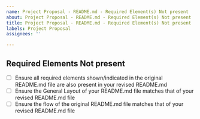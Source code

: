 ```yaml
---
name: Project Proposal - README.md - Required Element(s) Not present
about: Project Proposal - README.md - Required Element(s) Not present
title: Project Proposal - README.md - Required Element(s) Not present
labels: Project Proposal
assignees: ''

---
```


## Required Elements Not present

- [ ] Ensure all required elements shown/indicated in the original README.md file are also present in your revised README.md
- [ ] Ensure the General Layout of your README.md file matches that of your revised README.md file
- [ ] Ensure the flow of the original README.md file matches that of your revised README.md file
